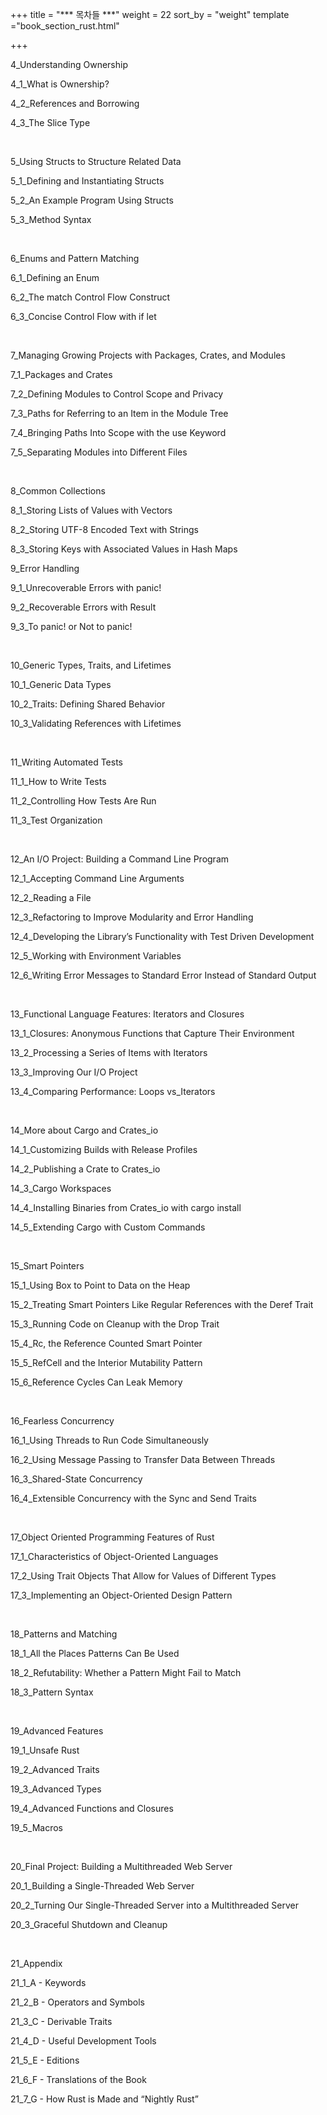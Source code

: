 +++
title = "*** 목차들 ***"
weight = 22
sort_by = "weight"
template ="book_section_rust.html"

+++



4_Understanding Ownership

4_1_What is Ownership?

4_2_References and Borrowing

4_3_The Slice Type

<br>


5_Using Structs to Structure Related Data

5_1_Defining and Instantiating Structs

5_2_An Example Program Using Structs

5_3_Method Syntax

<br>

6_Enums and Pattern Matching

6_1_Defining an Enum

6_2_The match Control Flow Construct

6_3_Concise Control Flow with if let

<br>

7_Managing Growing Projects with Packages, Crates, and Modules

7_1_Packages and Crates

7_2_Defining Modules to Control Scope and Privacy

7_3_Paths for Referring to an Item in the Module Tree

7_4_Bringing Paths Into Scope with the use Keyword

7_5_Separating Modules into Different Files

<br>

8_Common Collections

8_1_Storing Lists of Values with Vectors

8_2_Storing UTF-8 Encoded Text with Strings

8_3_Storing Keys with Associated Values in Hash Maps



9_Error Handling

9_1_Unrecoverable Errors with panic!

9_2_Recoverable Errors with Result

9_3_To panic! or Not to panic!

<br>

10_Generic Types, Traits, and Lifetimes

10_1_Generic Data Types

10_2_Traits: Defining Shared Behavior

10_3_Validating References with Lifetimes

<br>

11_Writing Automated Tests

11_1_How to Write Tests

11_2_Controlling How Tests Are Run

11_3_Test Organization

<br>

12_An I/O Project: Building a Command Line Program

12_1_Accepting Command Line Arguments

12_2_Reading a File

12_3_Refactoring to Improve Modularity and Error Handling

12_4_Developing the Library’s Functionality with Test Driven Development

12_5_Working with Environment Variables

12_6_Writing Error Messages to Standard Error Instead of Standard Output

<br>

13_Functional Language Features: Iterators and Closures

13_1_Closures: Anonymous Functions that Capture Their Environment

13_2_Processing a Series of Items with Iterators

13_3_Improving Our I/O Project

13_4_Comparing Performance: Loops vs_Iterators

<br>

14_More about Cargo and Crates_io

14_1_Customizing Builds with Release Profiles

14_2_Publishing a Crate to Crates_io

14_3_Cargo Workspaces

14_4_Installing Binaries from Crates_io with cargo install

14_5_Extending Cargo with Custom Commands

<br>

15_Smart Pointers

15_1_Using Box<T> to Point to Data on the Heap

15_2_Treating Smart Pointers Like Regular References with the Deref Trait

15_3_Running Code on Cleanup with the Drop Trait

15_4_Rc<T>, the Reference Counted Smart Pointer

15_5_RefCell<T> and the Interior Mutability Pattern

15_6_Reference Cycles Can Leak Memory

<br>

16_Fearless Concurrency

16_1_Using Threads to Run Code Simultaneously

16_2_Using Message Passing to Transfer Data Between Threads

16_3_Shared-State Concurrency

16_4_Extensible Concurrency with the Sync and Send Traits

<br>

17_Object Oriented Programming Features of Rust

17_1_Characteristics of Object-Oriented Languages

17_2_Using Trait Objects That Allow for Values of Different Types

17_3_Implementing an Object-Oriented Design Pattern

<br>

18_Patterns and Matching

18_1_All the Places Patterns Can Be Used

18_2_Refutability: Whether a Pattern Might Fail to Match

18_3_Pattern Syntax

<br>

19_Advanced Features

19_1_Unsafe Rust

19_2_Advanced Traits

19_3_Advanced Types

19_4_Advanced Functions and Closures

19_5_Macros

<br>

20_Final Project: Building a Multithreaded Web Server

20_1_Building a Single-Threaded Web Server

20_2_Turning Our Single-Threaded Server into a Multithreaded Server

20_3_Graceful Shutdown and Cleanup

<br>

21_Appendix

21_1_A - Keywords

21_2_B - Operators and Symbols

21_3_C - Derivable Traits

21_4_D - Useful Development Tools

21_5_E - Editions

21_6_F - Translations of the Book

21_7_G - How Rust is Made and “Nightly Rust”
